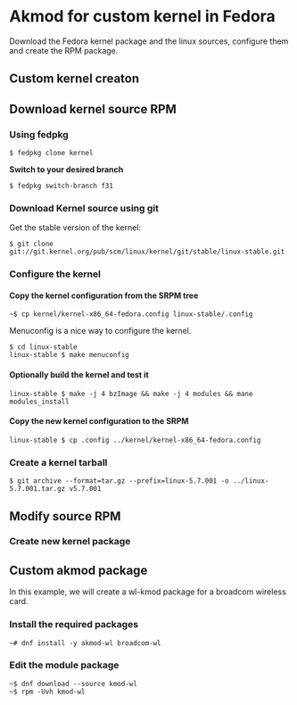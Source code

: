 # Akmod for custom kernel in Fedora

Download the Fedora kernel package and the linux sources, configure them and create the RPM package.

## Custom kernel creaton

## Download kernel source RPM
### Using fedpkg

```
$ fedpkg clone kernel
```

**Switch to your desired branch**

```
$ fedpkg switch-branch f31
```

### Download Kernel source using git

Get the stable version of the kernel:

```
$ git clone git://git.kernel.org/pub/scm/linux/kernel/git/stable/linux-stable.git
```

### Configure the kernel

#### Copy the kernel configuration from the SRPM tree

```
~$ cp kernel/kernel-x86_64-fedora.config linux-stable/.config
```

Menuconfig is a nice way to configure the kernel.

```
$ cd linux-stable
linux-stable $ make menuconfig
```

#### Optionally build the kernel and test it

```
linux-stable $ make -j 4 bzImage && make -j 4 modules && mane modules_install
```

#### Copy the new kernel configuration to the SRPM
```
linux-stable $ cp .config ../kernel/kernel-x86_64-fedora.config
```


### Create a kernel tarball

```
$ git archive --format=tar.gz --prefix=linux-5.7.001 -o ../linux-5.7.001.tar.gz v5.7.001
```



## Modify source RPM

### Create new kernel package

## Custom akmod package

In this example, we will create a wl-kmod package for a broadcom wireless card.

### Install the required packages

```
~# dnf install -y akmod-wl broadcom-wl
```

### Edit the module package

```
~$ dnf download --source kmod-wl
~$ rpm -Uvh kmod-wl
```
